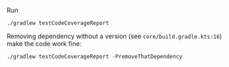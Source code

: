 Run
```
./gradlew testCodeCoverageReport
```

Removing dependency without a version (see `core/build.gradle.kts:16`) make the code work fine:

```
./gradlew testCodeCoverageReport -PremoveThatDependency
```
